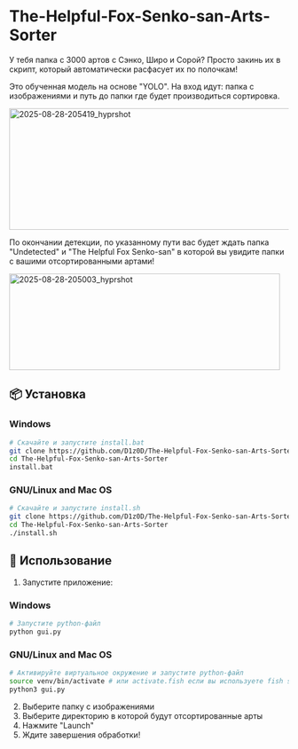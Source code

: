 # The-Helpful-Fox-Senko-san-Arts-Sorter
У тебя папка с 3000 артов с Сэнко, Широ и Сорой? Просто закинь их в скрипт, который автоматически расфасует их по полочкам!

Это обученная модель на основе "YOLO". На вход идут: папка с изображениями и путь до папки где будет производиться сортировка.

<img width="573" height="219" alt="2025-08-28-205419_hyprshot" src="https://github.com/user-attachments/assets/9406ffe7-7f4f-4c81-ac88-1ef67058fc16" />

По окончании детекции, по указанному пути вас будет ждать папка "Undetected" и "The Helpful Fox Senko-san" в которой вы увидите папки с вашими отсортированными артами!

<img width="488" height="174" alt="2025-08-28-205003_hyprshot" src="https://github.com/user-attachments/assets/e1d358d4-6e22-4fb4-8381-fa30ce403d10" />

## 📦 Установка

### Windows
```bash
# Скачайте и запустите install.bat
git clone https://github.com/D1z0D/The-Helpful-Fox-Senko-san-Arts-Sorter.git
cd The-Helpful-Fox-Senko-san-Arts-Sorter
install.bat
```

### GNU/Linux and Mac OS
```bash
# Скачайте и запустите install.sh
git clone https://github.com/D1z0D/The-Helpful-Fox-Senko-san-Arts-Sorter.git
cd The-Helpful-Fox-Senko-san-Arts-Sorter
./install.sh
```

## 🚀 Использование

1. Запустите приложение:

### Windows
```bash
# Запустите python-файл
python gui.py
```

### GNU/Linux and Mac OS
```bash
# Активируйте виртуальное окружение и запустите python-файл
source venv/bin/activate # или activate.fish если вы используете fish shell
python3 gui.py
```

2. Выберите папку с изображениями
3. Выберите директорию в которой будут отсортированные арты
4. Нажмите "Launch"
5. Ждите завершения обработки!
